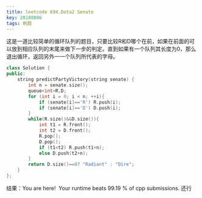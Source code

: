 ```yaml
---
title: leetcode 694.Dota2 Senate
key: 20180806
tags: 刷题
---
```


这是一道比较简单的循环队列的题目，只要比较R和D哪个在前，如果在前面的可以放到相应队列的末尾来做下一步的判定。直到如果有一个队列其长度为0，那么退出循环，返回另外一一个队列所代表的字母。

```c++
class Solution {
public:
    string predictPartyVictory(string senate) {
        int n = senate.size();
        queue<int>R,D;
        for (int i = 0; i < n; ++i){
        	if (senate[i]=='R')	R.push(i);
        	if (senate[i]=='D') D.push(i);
        }
        while(R.size()&&D.size()){
        	int t1 = R.front(); 
        	int t2 = D.front();
        	R.pop();
        	D.pop();
        	if (t1<t2) R.push(t1+n);
        	else D.push(t2+n);
        }
        return D.size()==0? "Radiant" : "Dire";
    }
};
```



结果：You are here!  Your runtime beats 99.19 % of cpp submissions. 还行